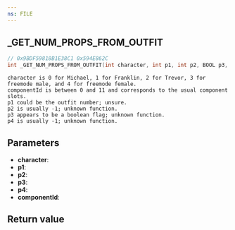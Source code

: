 ```yaml
---
ns: FILE
---
```

## _GET_NUM_PROPS_FROM_OUTFIT

```c
// 0x9BDF59818B1E38C1 0x594E862C
int _GET_NUM_PROPS_FROM_OUTFIT(int character, int p1, int p2, BOOL p3, int p4, int componentId);
```

```
character is 0 for Michael, 1 for Franklin, 2 for Trevor, 3 for freemode male, and 4 for freemode female.  
componentId is between 0 and 11 and corresponds to the usual component slots.  
p1 could be the outfit number; unsure.  
p2 is usually -1; unknown function.  
p3 appears to be a boolean flag; unknown function.  
p4 is usually -1; unknown function.  
```

## Parameters
* **character**: 
* **p1**: 
* **p2**: 
* **p3**: 
* **p4**: 
* **componentId**: 

## Return value
